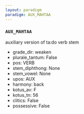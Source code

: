```yaml
---
layout: paradigm
paradigm: AUX_MAHTAA
---
```

### ` AUX_MAHTAA `

auxiliary version of ta:do verb stem
* grade_dir: weaken
* plurale_tantum: False
* pos: VERB
* stem_diphthong: None
* stem_vowel: None
* upos: AUX
* harmony: back
* kotus_av: F
* kotus_tn: 56
* clitics: False
* possessive: False
